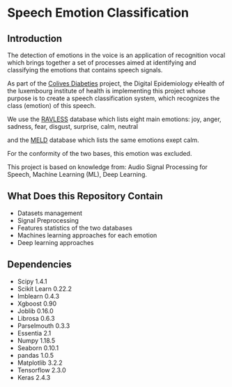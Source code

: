 
Speech Emotion Classification
=========================

Introduction
------------


The detection of emotions in the voice is an application of recognition
vocal which brings together a set of processes aimed at identifying and classifying the emotions that
contains speech signals. 

As part of the [Colives Diabeties](https://www.colive-diabetes.org/) project, the Digital Epidemiology eHealth of the luxembourg institute of health is implementing this project whose purpose is to create a speech classification system, which recognizes the class (emotion) of this speech. 
 
We use the [RAVLESS](https://zenodo.org/record/1188976#.XrFuWfk6_z5) database which lists eight main emotions: joy, anger, sadness, fear, disgust, surprise, calm, neutral

and the [MELD](https://github.com/declare-lab/MELD) database which lists the same emotions exept calm.

For the conformity of the two bases, this emotion was excluded.
  


This project is based on knowledge from: Audio Signal Processing for Speech,
Machine Learning (ML), Deep Learning.

What Does this Repository Contain
--------------------------------------------------

* Datasets management
* Signal Preprocessing
* Features statistics of the two databases
* Machines learning approaches for each emotion
* Deep learning approaches
    


Dependencies
------------


* Scipy 1.4.1
* Scikit Learn 0.22.2
* Imblearn 0.4.3
* Xgboost 0.90
* Joblib 0.16.0
* Librosa 0.6.3
* Parselmouth 0.3.3
* Essentia 2.1
* Numpy 1.18.5
* Seaborn 0.10.1
* pandas 1.0.5
* Matplotlib 3.2.2
* Tensorflow 2.3.0
* Keras 2.4.3



```python

```
